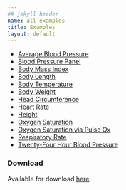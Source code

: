 ```yaml
---
## jekyll header
name: all-examples
title: Examples
layout: default
---
```

<!-- ================================================ -->
<!--  use this line to include an autogenerated list of all examples from the remove it if you would like to hand generate it -->

* [Average Blood Pressure](Observation-AverageBloodPressure-example.html)
* [Blood Pressure Panel](Observation-BloodPressurePanel-example.html)
* [Body Mass Index](Observation-bmi-example.html)
* [Body Length](Observation-bodyLength-example.html)
* [Body Temperature](Observation-bodyTemperature-example.html)
* [Body Weight](Observation-bodyWeight-example.html)
* [Head Circumference](Observation-headCircumference-example.html)
* [Heart Rate](Observation-heartRate-example.html)
* [Height](Observation-height-example.html)
* [Oxygen Saturation](Observation-oxygenSaturation-example.html)
* [Oxygen Saturation via Pulse Ox](Observation-oxygenSaturationPulseOx-example.html)
* [Respiratory Rate](Observation-respiratoryRate-example.html)
* [Twenty-Four Hour Blood Pressure](Observation-TwentyFourHourBloodPressure-example.html)

### Download

Available for download [here](downloads.html)
<!-- ================================================ -->
